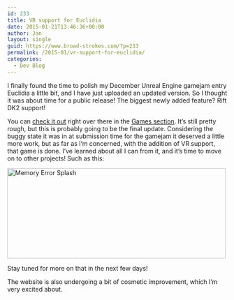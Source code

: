 ```yaml
---
id: 233
title: VR support for Euclidia
date: 2015-01-21T13:46:36+00:00
author: Jan
layout: single
guid: https://www.broad-strokes.com/?p=233
permalink: /2015-01/vr-support-for-euclidia/
categories:
  - Dev Blog
---
```

I finally found the time to polish my December Unreal Engine gamejam entry Euclidia a little bit, and I have just uploaded an updated version. So I thought it was about time for a public release! The biggest newly added feature? Rift DK2 support!

You can [check it out](/games/gamejams/euclidia/ "Euclidia") right over there in the [Games section](/games/ "Games"). It&#8217;s still pretty rough, but this is probably going to be the final update. Considering the buggy state it was in at submission time for the gamejam it deserved a little more work, but as far as I&#8217;m concerned, with the addition of VR support, that game is done. I&#8217;ve learned about all I can from it, and it&#8217;s time to move on to other projects! Such as this:

<img class="alignnone size-full wp-image-234" src="https://www.broad-strokes.com/images/wp-content/uploads/2015/01/Splash.jpg" alt="Memory Error Splash" width="500" height="207" srcset="https://www.broad-strokes.com/images/wp-content/uploads/2015/01/Splash.jpg 500w, https://www.broad-strokes.com/images/wp-content/uploads/2015/01/Splash-300x124.jpg 300w" sizes="(max-width: 500px) 100vw, 500px" />

Stay tuned for more on that in the next few days!

The website is also undergoing a bit of cosmetic improvement, which I&#8217;m very excited about.